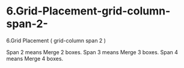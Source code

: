 # 6.Grid-Placement-grid-column-span-2-
6.Grid Placement ( grid-column span 2 )

Span 2 means Merge 2 boxes.
Span 3 means Merge 3 boxes.
Span 4 means Merge 4 boxes.
